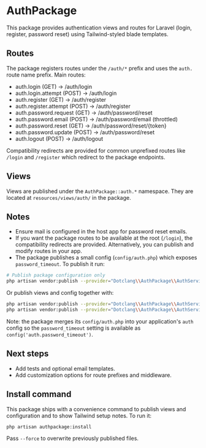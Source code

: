 # AuthPackage

This package provides authentication views and routes for Laravel (login, register, password reset) using Tailwind-styled blade templates.

## Routes

The package registers routes under the `/auth/*` prefix and uses the `auth.` route name prefix. Main routes:

- auth.login (GET) -> /auth/login
- auth.login.attempt (POST) -> /auth/login
- auth.register (GET) -> /auth/register
- auth.register.attempt (POST) -> /auth/register
- auth.password.request (GET) -> /auth/password/reset
- auth.password.email (POST) -> /auth/password/email (throttled)
- auth.password.reset (GET) -> /auth/password/reset/{token}
- auth.password.update (POST) -> /auth/password/reset
- auth.logout (POST) -> /auth/logout

Compatibility redirects are provided for common unprefixed routes like `/login` and `/register` which redirect to the package endpoints.

## Views

Views are published under the `AuthPackage::auth.*` namespace. They are located at `resources/views/auth/` in the package.

## Notes

- Ensure mail is configured in the host app for password reset emails.
- If you want the package routes to be available at the root (`/login`), the compatibility redirects are provided. Alternatively, you can publish and modify routes in your app.
- The package publishes a small config (`config/auth.php`) which exposes `password_timeout`. To publish it run:

```bash
# Publish package configuration only
php artisan vendor:publish --provider="Dotclang\\AuthPackage\\AuthServiceProvider" --tag="auth-config"
```

Or publish views and config together with:

```bash
php artisan vendor:publish --provider="Dotclang\\AuthPackage\\AuthServiceProvider" --tag="views"
php artisan vendor:publish --provider="Dotclang\\AuthPackage\\AuthServiceProvider" --tag="auth-config"
```

Note: the package merges its `config/auth.php` into your application's `auth` config so the `password_timeout` setting is available as `config('auth.password_timeout')`.

## Next steps

- Add tests and optional email templates.
- Add customization options for route prefixes and middleware.

## Install command

This package ships with a convenience command to publish views and configuration and to show Tailwind setup notes. To run it:

```bash
php artisan authpackage:install
```

Pass `--force` to overwrite previously published files.
